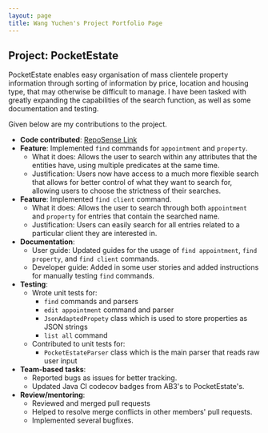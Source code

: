 ```yaml
---
layout: page
title: Wang Yuchen's Project Portfolio Page
---
```


## Project: PocketEstate

PocketEstate enables easy organisation of mass clientele property information through sorting of information by price,
location and housing type, that may otherwise be difficult to manage. I have been tasked with greatly expanding the capabilities of 
the search function, as well as some documentation and testing. 

Given below are my contributions to the project.

* **Code contributed**: [RepoSense Link](https://nus-cs2103-ay2021s2.github.io/tp-dashboard/?search=&sort=groupTitle&sortWithin=title&timeframe=commit&mergegroup=&groupSelect=groupByRepos&breakdown=true&checkedFileTypes=docs~functional-code~test-code~other&since=&tabOpen=true&tabType=authorship&tabAuthor=w-yuchen&tabRepo=AY2021S2-CS2103T-T13-4%2Ftp%5Bmaster%5D&authorshipIsMergeGroup=false&authorshipFileTypes=docs~functional-code~test-code&authorshipIsBinaryFileTypeChecked=false)
* **Feature**: Implemented `find` commands for `appointment` and `property`. 
    * What it does: Allows the user to search within any attributes that the entities have, using multiple predicates at the same time. 
    * Justification: Users now have access to a much more flexible search that allows for better control of what they want to search for, allowing users to choose the strictness of their searches. 
* **Feature**: Implemented `find client` command.
    * What it does: Allows the user to search through both `appointment` and `property` for entries that contain the searched name. 
    * Justification: Users can easily search for all entries related to a particular client they are interested in. 
* **Documentation**: 
    * User guide: Updated guides for the usage of `find appointment`, `find property`, and `find client` commands. 
    * Developer guide: Added in some user stories and added instructions for manually testing `find` commands.
* **Testing**: 
    * Wrote unit tests for: 
        * `find` commands and parsers
        * `edit appointment` command and parser 
        * `JsonAdaptedPropety` class which is used to store properties as JSON strings
        * `list all` command
    * Contributed to unit tests for: 
        * `PocketEstateParser` class which is the main parser that reads raw user input
* **Team-based tasks**: 
    * Reported bugs as issues for better tracking. 
    * Updated Java CI codecov badges from AB3's to PocketEstate's. 
* **Review/mentoring**: 
    * Reviewed and merged pull requests
    * Helped to resolve merge conflicts in other members' pull requests. 
    * Implemented several bugfixes. 
